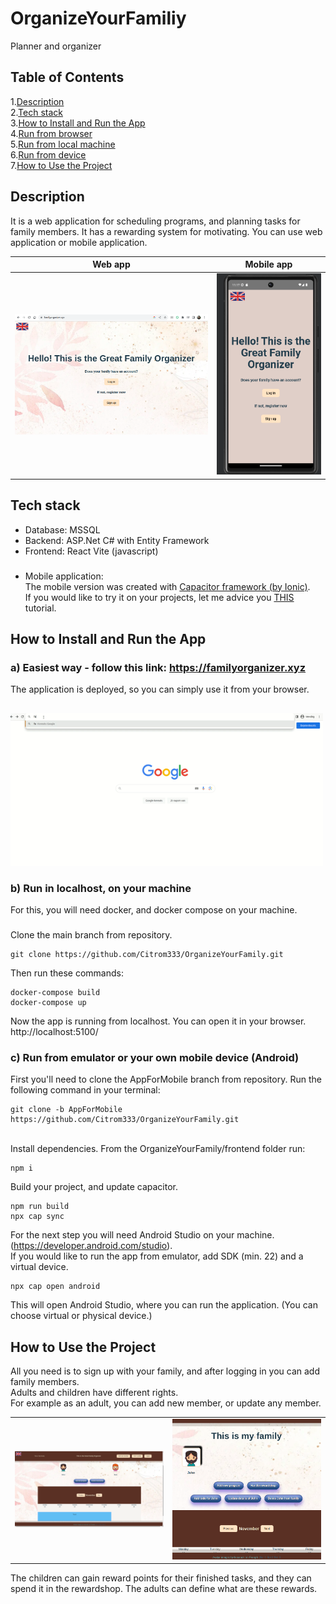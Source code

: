 # OrganizeYourFamiliy
Planner and organizer 

## Table of Contents
1.[Description](https://github.com/Citrom333/OrganizeYourFamily#description)</br>
2.[Tech stack](https://github.com/Citrom333/OrganizeYourFamily#tech-stack)</br>
3.[How to Install and Run the App](https://github.com/Citrom333/OrganizeYourFamily#how-to-install-and-run-the-app)</br>
4.[Run from browser](https://github.com/Citrom333/OrganizeYourFamily#a-easiest-way---follow-this-link-httpsfamilyorganizerxyz)</br>
5.[Run from local machine](https://github.com/Citrom333/OrganizeYourFamily#b-run-in-localhost-on-your-machine)</br>
6.[Run from device](https://github.com/Citrom333/OrganizeYourFamily#c-run-from-emulator-or-your-own-mobile-device-android)</br>
7.[How to Use the Project](https://github.com/Citrom333/OrganizeYourFamily#how-to-use-the-project)

## Description
It is a web application for scheduling programs, and planning tasks for family members. It has a rewarding system for motivating. 
You can use web application or mobile application.


| Web app                                                                                                 | Mobile app                                                                                              |
|---------------------------------------------------------------------------------------------------------|---------------------------------------------------------------------------------------------------------|
| <img src="./frontend/public/images/readme/mainpageweb.png" alt="MainpageWeb" width="500" height="auto"> | <img src="./frontend/public/images/readme/mainpagemob.png" alt="MainpageMob" width="250" height="auto"> |



## Tech stack
- Database: MSSQL
- Backend: ASP.Net C# with Entity Framework
- Frontend: React Vite (javascript) 
###
- Mobile application: </br>
    The mobile version was created with [Capacitor framework (by Ionic)](https://capacitorjs.com/).</br> 
    If you would like to try it on your projects, let me advice you [THIS](https://www.youtube.com/watch?v=IwHt_QpIa8A&t=1183s) tutorial.
  

## How to Install and Run the App


### a) Easiest way - follow this link: https://familyorganizer.xyz
The application is deployed, so you can simply use it from your browser.</br>
##
<img src="./frontend/public/images/readme/GIF.gif" alt="Gif" width="500" height="auto">


### b) Run in localhost, on your machine
For this, you will need docker, and docker compose on your machine.</br>
###
Clone the main branch from repository.
```
git clone https://github.com/Citrom333/OrganizeYourFamily.git
```
Then run these commands:
```
docker-compose build
docker-compose up
```
Now the app is running from localhost. You can open it in your browser.  http://localhost:5100/


### c) Run from emulator or your own mobile device (Android)
First you'll need to clone the AppForMobile branch from repository. Run the following command in your terminal: </br>
```
git clone -b AppForMobile https://github.com/Citrom333/OrganizeYourFamily.git
```
</br>Install dependencies. From the OrganizeYourFamily/frontend folder run: 
```
npm i
```
Build your project, and update capacitor.
```
npm run build
npx cap sync
```
For the next step you will need Android Studio on your machine. (https://developer.android.com/studio).</br>
If you would like to run the app from emulator, add SDK (min. 22) and a virtual device. 
</br>
```
npx cap open android
```
This will open Android Studio, where you can run the application. (You can choose virtual or physical device.)


## How to Use the Project
All you need is to sign up with your family, and after logging in you can add family members.
</br>Adults and children have different rights. </br>
For example as an adult, you can add new member, or update any member.

|                                                                                                  |                                                                                                |
|---------------------------------------------------------------------------------------------------------|---------------------------------------------------------------------------------------------------------|
| <img src="./frontend/public/images/readme/calendarweb.png" alt="MainpageWeb" width="500" height="auto"> | <img src="./frontend/public/images/readme/selectmemweb.png" alt="MainpageWeb" width="500" height="auto">|

The children can gain reward points for their finished tasks, and they can spend it in the rewardshop.
The adults can define what are these rewards.

